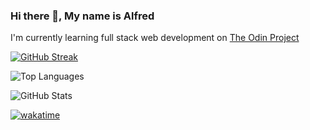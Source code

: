 ### Hi there 👋, My name is Alfred
I'm currently learning full stack web development on [The Odin Project](https://www.theodinproject.com/)

[![GitHub Streak](https://streak-stats.demolab.com/?user=TonyFred-code)](https://git.io/streak-stats)

![Top Languages](https://github-readme-stats.vercel.app/api/top-langs/?username=TonyFred-code&theme=tokyonight&hide_border=false&include_all_commits=true&count_private=false&layout=compact)

![GitHub Stats](https://github-readme-stats.vercel.app/api?username=TonyFred-code&theme=tokyonight&hide_border=false&include_all_commits=true&count_private=false)

[![wakatime](https://wakatime.com/badge/user/1de01e14-e09f-4f60-b997-8edf3581ca01.svg)](https://wakatime.com/@1de01e14-e09f-4f60-b997-8edf3581ca01)

<!--
<details>
  <summary>
    <h2> 
      <img align="center" src="https://github.com/TonyFred-code/TonyFred-code/blob/main/icons/stats.gif" width="32"/> Stats
    </h2>
  </summary>

  <div align="center">

  ![GitHub Streak](https://github-readme-streak-stats.herokuapp.com/?user=TonyFred-code&theme=tokyonight&hide_border=false)

    <br/>

  ![Top Languages](https://github-readme-stats.vercel.app/api/top-langs/?username=TonyFred-code&theme=tokyonight&hide_border=false&include_all_commits=true&count_private=false&layout=compact)

    <br/>

  ![Activity Graph](https://github-readme-activity-graph.vercel.app/graph?username=TonyFred-code&theme=tokyo-night)
  </div>
</details>
-->
